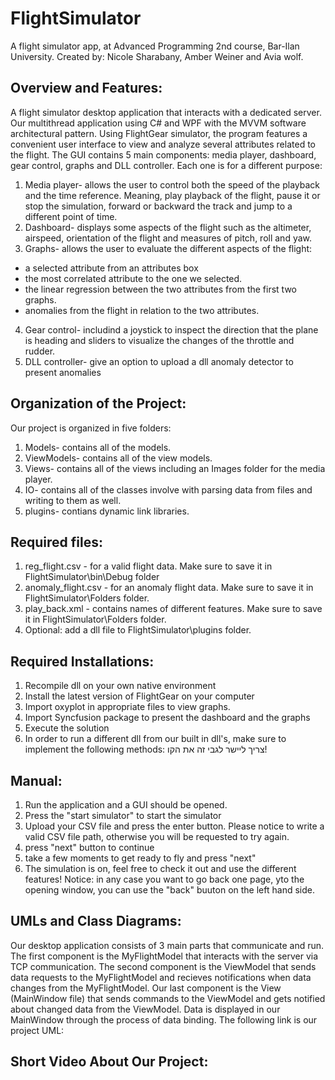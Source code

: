 # FlightSimulator
A flight simulator app, at Advanced Programming 2nd course, Bar-Ilan University.
Created by: Nicole Sharabany, Amber Weiner and Avia wolf.

## Overview and Features:
A flight simulator desktop application that interacts with a dedicated server. Our multithread application using C# and WPF with the MVVM software architectural pattern. Using FlightGear simulator, the program features a convenient user interface to view and analyze several attributes related to the flight.
 The GUI contains 5 main components: media player, dashboard, gear control, graphs and DLL controller. 
Each one is for a different purpose:
1. Media player- allows the user to control both the speed of the playback and the time reference. Meaning, play playback of the flight, pause it or stop the simulation, forward or backward the track and jump to a different point of time.
2. Dashboard- displays some aspects of the flight such as the altimeter, airspeed, orientation of the flight and measures of pitch, roll and yaw.
3. Graphs- allows the user to evaluate the different aspects of the flight:
 * a selected attribute from an attributes box
 * the most correlated attribute to the one we selected.
 * the linear regression between the two attributes from the first two graphs. 
 * anomalies from the flight in relation to the two attributes.
4. Gear control- includind a joystick to inspect the direction that the plane is heading and sliders to visualize the changes of the throttle and rudder. 
5. DLL controller- give an option to upload a dll anomaly detector to present anomalies

## Organization of the Project:
Our project is organized in five folders:
1. Models- contains all of the models.
2. ViewModels- contains all of the view models.
3. Views- contains all of the views including an Images folder for the media player.
4. IO- contains all of the classes involve with parsing data from files and writing to them as well.
5. plugins- contians dynamic link libraries.

## Required files:
1. reg_flight.csv - for a valid flight data.
Make sure to save it in FlightSimulator\bin\Debug folder
2. anomaly_flight.csv - for an anomaly flight data.
Make sure to save it in FlightSimulator\Folders folder.
4. play_back.xml - contains names of different features.
Make sure to save it in FlightSimulator\Folders folder.
6. Optional: add a dll file to FlightSimulator\plugins folder.

## Required Installations:
1. Recompile dll on your own native environment
2. Install the latest version of FlightGear on your computer
3. Import oxyplot in appropriate files to view graphs.
4. Import Syncfusion package to present the dashboard and the graphs
5. Execute the solution
6. In order to run a different dll from our built in dll's, make sure to implement the following methods:
צריך ליישר לגבי זה את הקו!

## Manual:
1. Run the application and a GUI should be opened.
2. Press the "start simulator" to start the simulator
3. Upload your CSV file and press the enter button.
Please notice to write a valid CSV file path, otherwise you will be requested to try again.
4. press "next" button to continue
5. take a few moments to get ready to fly and press "next"
6. The simulation is on, feel free to check it out and use the different features!
Notice: in any case you want to go back one page, yto the opening window, you can use the "back" buuton on the left hand side.

## UMLs and Class Diagrams:
Our desktop application consists of 3 main parts that communicate and run. The first component is the MyFlightModel that interacts with the server via TCP communication. The second component is the ViewModel that sends data requests to the MyFlightModel and recieves notifications when data changes from the MyFlightModel. Our last component is the View (MainWindow file) that sends commands to the ViewModel and gets notified about changed data from the ViewModel. Data is displayed in our MainWindow through the process of data binding. The following link is our project UML:

## Short Video About Our Project:
